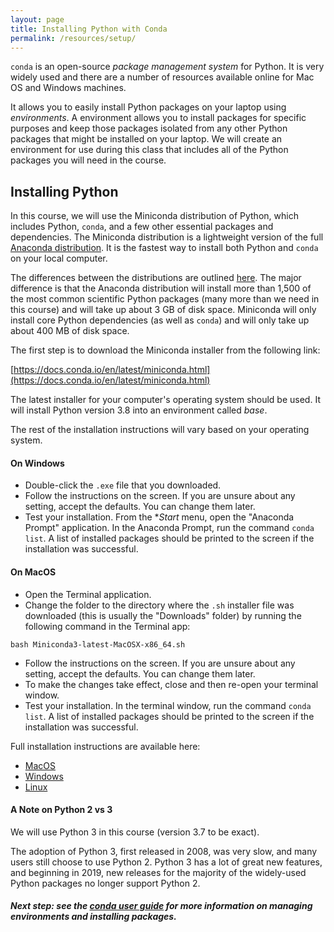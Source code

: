 ```yaml
---
layout: page
title: Installing Python with Conda
permalink: /resources/setup/
---
```


`conda` is an open-source _package management system_ for Python. It is very widely used and there are a number of resources available online for Mac OS and Windows machines.

It allows you to easily install Python packages on your laptop using _environments_. A environment allows you to install packages for specific purposes and keep those packages isolated from any other Python packages that might be installed on your laptop. We will create an environment for use during this class that includes all of the Python packages you will need in the course.

## Installing Python

In this course, we will use the Miniconda distribution of Python, which includes Python, `conda`, and a few other essential packages and dependencies. The Miniconda distribution is a lightweight version of the full [Anaconda distribution](https://docs.anaconda.com/anaconda/install/). It is the fastest way to install both Python and `conda` on your local computer.

The differences between the distributions are outlined [here](https://docs.conda.io/projects/conda/en/latest/user-guide/install/download.html#anaconda-or-miniconda). The major difference is that the Anaconda distribution will install more than 1,500 of the most common scientific Python packages (many more than we need in this course) and will take up about 3 GB of disk space. Miniconda will only install core Python dependencies (as well as `conda`) and will only take up about 400 MB of disk space.

The first step is to download the Miniconda installer from the following link:

[https://docs.conda.io/en/latest/miniconda.html](https://docs.conda.io/en/latest/miniconda.html)

The latest installer for your computer's operating system should be used. It will install Python version 3.8 into an environment called _base_.

The rest of the installation instructions will vary based on your operating system.

#### On Windows

- Double-click the `.exe` file that you downloaded.
- Follow the instructions on the screen. If you are unsure about any setting, accept the defaults. You can change them later.
- Test your installation. From the \*_Start_ menu, open the "Anaconda Prompt" application. In the Anaconda Prompt, run the command `conda list`. A list of installed packages should be printed to the screen if the installation was successful.

#### On MacOS

- Open the Terminal application.
- Change the folder to the directory where the `.sh` installer file was downloaded (this is usually the "Downloads" folder) by running the following command in the Terminal app:

```
bash Miniconda3-latest-MacOSX-x86_64.sh
```

- Follow the instructions on the screen. If you are unsure about any setting, accept the defaults. You can change them later.
- To make the changes take effect, close and then re-open your terminal window.
- Test your installation. In the terminal window, run the command `conda list`. A list of installed packages should be printed to the screen if the installation was successful.

Full installation instructions are available here:

- [MacOS](https://conda.io/projects/conda/en/latest/user-guide/install/macos.html)
- [Windows](https://conda.io/projects/conda/en/latest/user-guide/install/windows.html)
- [Linux](https://conda.io/projects/conda/en/latest/user-guide/install/linux.html)

#### A Note on Python 2 vs 3

We will use Python 3 in this course (version 3.7 to be exact).

The adoption of Python 3, first released in 2008, was very slow, and many users still choose to use Python 2. Python 3 has a lot of great new features, and beginning in 2019, new releases for the majority of the widely-used Python packages no longer support Python 2.

##### Next step: see the [conda user guide](/setup/conda) for more information on managing environments and installing packages.
